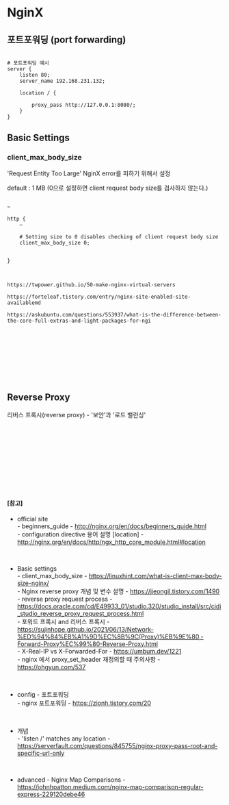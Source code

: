 # NginX

## 포트포워딩 (port forwarding)

``` vi

# 포트포워딩 예시
server {
    listen 80;
    server_name 192.168.231.132;

    location / {

        proxy_pass http://127.0.0.1:8080/;
    }
}

```

## Basic Settings

### client_max_body_size
'Request Entity Too Large' NginX error를 피하기 위해서 설정

default : 1 MB (0으로 설정하면 client request body size를 검사하지 않는다.)


``` vim

~

http {
    ~
    
    # Setting size to 0 disables checking of client request body size
    client_max_body_size 0;


}



https://twpower.github.io/50-make-nginx-virtual-servers

https://forteleaf.tistory.com/entry/nginx-site-enabled-site-availablemd

https://askubuntu.com/questions/553937/what-is-the-difference-between-the-core-full-extras-and-light-packages-for-ngi


```


<br><br><br>
<br><br><br>

## Reverse Proxy

리버스 프록시(reverse proxy) - '보안'과 '로드 밸런싱'











<br><br><br>
<br><br><br>
<br><br><br>

#### [참고] <br>
  * official site <br>
  *-* beginners_guide - http://nginx.org/en/docs/beginners_guide.html <br>
  *-* configuration directive 용어 설명 [location] - http://nginx.org/en/docs/http/ngx_http_core_module.html#location <br>

  <br>

  * Basic settings <br>
  *-* client_max_body_size - https://linuxhint.com/what-is-client-max-body-size-nginx/ <br>
  *-* Nginx reverse proxy 개념 및 변수 설명 - https://jjeongil.tistory.com/1490 <br>
  *-* reverse proxy request process - https://docs.oracle.com/cd/E49933_01/studio.320/studio_install/src/cidi_studio_reverse_proxy_request_process.html <br>
  *-* 포워드 프록시 and 리버스 프록시 - https://sujinhope.github.io/2021/06/13/Network-%ED%94%84%EB%A1%9D%EC%8B%9C(Proxy)%EB%9E%80,-Forward-Proxy%EC%99%80-Reverse-Proxy.html <br>
  *-* X-Real-IP vs X-Forwarded-For - https://umbum.dev/1221 <br>
  *-* nginx 에서 proxy_set_header 재정의할 때 주의사항 - https://ohgyun.com/537 <br>

  <br>

  * config - 포트포워딩 <br>
  *-* nginx 포트포워딩 - https://zionh.tistory.com/20 <br>

  <br>

  * 개념 <br>
  *-* 'listen /' matches any location - https://serverfault.com/questions/845755/nginx-proxy-pass-root-and-specific-url-only <br>

  <br>

  * advanced
  *-* Nginx Map Comparisons - https://johnhpatton.medium.com/nginx-map-comparison-regular-express-229120debe46 <br>
